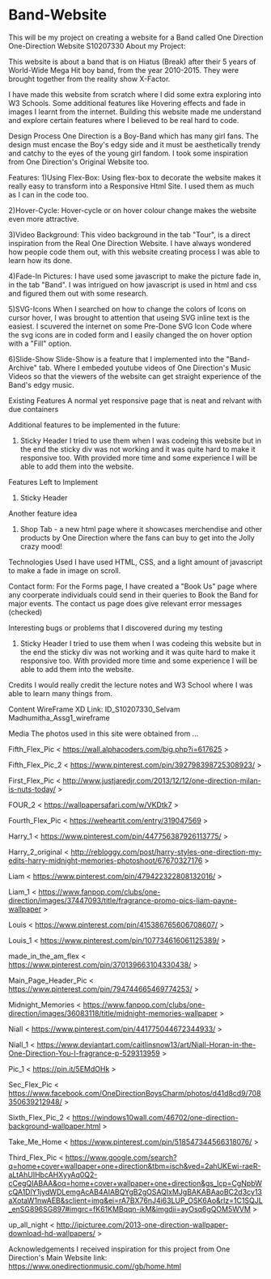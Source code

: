 # Band-Website
This will be my project on creating a website for a Band called One Direction
One-Direction Website
S10207330
About my Project:

This website is about a band that is on Hiatus (Break) after their 5 years of World-Wide Mega Hit boy band, from the year 2010-2015.
They were brought together from the reality show X-Factor.

I have made this website from scratch where I did some extra exploring into W3 Schools.
Some additional features like Hovering effects and fade in images I learnt from the internet.
Building this website made me understand and explore certain features where I believed to be real hard to code.


Design Process
One Direction is a Boy-Band which has many girl fans.
The design must encase the Boy's edgy side and it must be aesthetically trendy and catchy to the eyes of the young girl fandom.
I took some inspiration from One Direction's Original Website too.


Features:
 1)Using Flex-Box:
    Using flex-box to decorate the website makes it really easy to transform into a Responsive Html Site.
    I used them as much as I can in the code too.

2)Hover-Cycle:
    Hover-cycle or on hover colour change makes the website even more attractive.

3)Video Background:
    This video background in the tab "Tour", is a direct inspiration from the Real One Direction Website. I have always wondered how people code them out, with this website creating process I was able to learn how its done.

4)Fade-In Pictures:
    I have used some javascript to make the picture fade in, in the tab "Band". I was intrigued on how javascript is used in html and css and figured them out with some research.

5)SVG-Icons
    When I searched on how to change the colors of Icons on cursor hover, I was brought to attention that useing SVG inline text is the easiest. I scuvered the internet on some Pre-Done SVG Icon Code where the svg icons are in coded form and I easily changed the on hover option with a "Fill" option.

6)Slide-Show
    Slide-Show is a feature that I implemented into the "Band-Archive" tab. Where I embeded youtube videos of One Direction's Music Videos so that the viewers of the website can get straight experience of the Band's edgy music.



Existing Features
    A normal yet responsive page that is neat and relvant with due containers

Additional features to be implemented in the future:
1) Sticky Header
    I tried to use them when I was codeing this website but in the end the sticky div was not working and it was quite hard to make it responsive too. With provided more time and some experience I will be able to add them into the website.


Features Left to Implement
1) Sticky Header

Another feature idea
1) Shop Tab - a new html page where it showcases merchendise and other products by One Direction where the fans can buy to get into the Jolly crazy mood!

Technologies Used
I have used HTML, CSS, and a light amount of javascript to make a fade in image on scroll.

Contact form:
For the Forms page, I have created a "Book Us" page where any coorperate individuals could send in their queries to Book the Band for major events.
The contact us page does give relevant error messages (checked)

Interesting bugs or problems that I discovered during my testing

1) Sticky Header
    I tried to use them when I was codeing this website but in the end the sticky div was not working and it was quite hard to make it responsive too. With provided more time and some experience I will be able to add them into the website.


Credits
    I would really credit the lecture notes and W3 School where I was able to learn many things from.

Content
    WireFrame XD Link: ID_S10207330_Selvam Madhumitha_Assg1_wireframe

Media
The photos used in this site were obtained from ...

Fifth_Flex_Pic < https://wall.alphacoders.com/big.php?i=617625 >

Fifth_Flex_Pic_2 < https://www.pinterest.com/pin/392798398725308923/ >

First_Flex_Pic < http://www.justjaredjr.com/2013/12/12/one-direction-milan-is-nuts-today/ >

FOUR_2 < https://wallpapersafari.com/w/VKDtk7 >

Fourth_Flex_Pic < https://weheartit.com/entry/319047569 >

Harry_1 < https://www.pinterest.com/pin/447756387926113775/ >

Harry_2_original < http://rebloggy.com/post/harry-styles-one-direction-my-edits-harry-midnight-memories-photoshoot/67670327176 >

Liam < https://www.pinterest.com/pin/479422322808132016/ >

Liam_1 < https://www.fanpop.com/clubs/one-direction/images/37447093/title/fragrance-promo-pics-liam-payne-wallpaper >

Louis < https://www.pinterest.com/pin/415386765606708607/ >

Louis_1 < https://www.pinterest.com/pin/107734616061125389/ >

made_in_the_am_flex < https://www.pinterest.com/pin/370139663104330438/ >

Main_Page_Header_Pic < https://www.pinterest.com/pin/794744665469774253/ >

Midnight_Memories < https://www.fanpop.com/clubs/one-direction/images/36083118/title/midnight-memories-wallpaper >

Niall < https://www.pinterest.com/pin/441775044672344933/ >

Niall_1 < https://www.deviantart.com/caitlinsnow13/art/Niall-Horan-in-the-One-Direction-You-I-fragrance-p-529313959 >

Pic_1 < https://pin.it/5EMdOHk >

Sec_Flex_Pic < https://www.facebook.com/OneDirectionBoysCharm/photos/d41d8cd9/708350639212948/ >

Sixth_Flex_Pic_2 < https://windows10wall.com/46702/one-direction-background-wallpaper.html >

Take_Me_Home < https://www.pinterest.com/pin/518547344566318076/ >

Third_Flex_Pic < https://www.google.com/search?q=home+cover+wallpaper+one+direction&tbm=isch&ved=2ahUKEwi-raeR-aLtAhUIHbcAHXyyAq0Q2-cCegQIABAA&oq=home+cover+wallpaper+one+direction&gs_lcp=CgNpbWcQA1DlY1jydWDLemgAcAB4AIABQYgB2gOSAQIxMJgBAKABAaoBC2d3cy13aXotaW1nwAEB&sclient=img&ei=rA7BX76nJ4i63LUP_OSK6Ao&rlz=1C1SQJL_enSG896SG897#imgrc=fK61KMBqqn-ikM&imgdii=ayOsq6gQOM5WVM >


up_all_night < http://ipicturee.com/2013-one-direction-wallpaper-download-hd-wallpapers/ >


Acknowledgements
I received inspiration for this project from One Direction's Main Website
link: https://www.onedirectionmusic.com//gb/home.html
